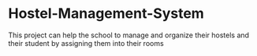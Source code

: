 # Hostel-Management-System
This project can help the school to manage and organize their hostels and their student by assigning them into their rooms
